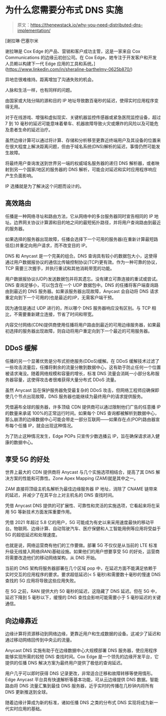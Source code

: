 # 为什么您需要分布式 DNS 实施

> 原文：<https://thenewstack.io/why-you-need-distributed-dns-implementation/>

[](https://www.linkedin.com/in/sheraline-barthelmy-0625b870/)

 [谢拉琳·巴塞尔米

谢拉琳是 Cox Edge 的产品、营销和客户成功主管，这是一家来自 Cox Communications 的边缘云初创公司。在 Cox Edge，她专注于开发客户和开发人员赖以构建下一代 Edge 应用的工具和系统。](https://www.linkedin.com/in/sheraline-barthelmy-0625b870/) [](https://www.linkedin.com/in/sheraline-barthelmy-0625b870/)

异地恋很难维持。距离增加了沟通失败的机会。

人脉和生活一样，也有同样的问题。

由国家或大陆分隔的源和目的 IP 地址导致数百毫秒的延迟，使得实时应用程序变得无用。

对于在线游戏、增强和虚拟现实、关键机器监控传感器或紧急医院监控设备，超过 7 到 10 毫秒的延迟可能意味着晕车、机器故障导致火灾或爆炸的风险以及可能危及患者生命的延迟治疗。

虽然边缘计算可以通过将计算、存储和分析移至更靠近终端用户及其设备的位置来在很大程度上解决距离问题，但由于域名系统(DNS)解析的延迟，事情仍然可能发生故障。

将最终用户查询发送到世界另一端的权威域名服务器的递归 DNS 解析器，或者映射到另一个国家/地区的服务器的 DNS 解析，可能会对延迟和实时应用程序响应产生负面影响。

IP 选播就是为了解决这个问题而设计的。

## 高效路由

任播是一种网络寻址和路由方法，它从网络中的多台服务器同时宣告相同的 IP 地址。边界网关协议计算源和目的地之间的最短拓扑路径，并将用户查询路由到最近的服务器。

如果选择的服务器出现故障，任播会选择下一个可用的服务器(在重新计算最短路径后)并重定向用户请求，而不改变目的 IP。

DNS 和 Anycast 是一个完美的组合。DNS 查询具有较小的数据包大小，这使得通过用户数据报协议的通信比传输控制协议(TCP)更有效。作为一种可靠的协议，TCP 需要三次握手，并执行重试和其他消耗带宽的功能。

用户数据报协议(UDP)发送数据包并将其遗忘。没有建立可靠连接的重试或尝试。DNS 查询足够小，可以包含在一个 UDP 数据包中。DNS 的任播将客户端查询路由到最近的 DNS 服务器。如果该服务器出现故障，Anycast 会自动将 DNS 请求重定向到下一个可用的(也是最近的)IP，无需客户端干预。

因为通信是通过 UDP 进行的，所以哪个 DNS 服务器响应没有区别。与 TCP 相比，不需要重新建立连接，节省了时间和带宽。

内容交付网络(CDN)提供商使用任播将用户路由到最近的可用边缘服务器，如果最初选择的服务器出现故障，则自动将用户重定向到下一个最近的可用服务器。

## DDoS 缓解

任播的另一个显著优势是分布式拒绝服务(DDoS)缓解。在 DDoS 缓解技术过滤了一些攻击流量后，任播将剩余的流量分散到数据中心，这有助于防止任何一个位置被请求淹没。随着网络规模和容量的增长，标准 DNS 流量会消耗一小部分名称服务器容量，这使得攻击者很难获得大量分布式 DDoS 流量。

虽然 Anycast 旨在保护服务器免受最复杂的 DDoS 攻击，但网络工程师应确保即使几个节点出现故障，DNS 服务器也能继续为最终用户的请求提供服务。

凭借遍布全球的服务器，许多顶级 CDN 提供商可以通过限制他们广告的任意播 IP 的数量来承诺 100%的正常运行时间。如果每个 DNS 查询都被解析到数据中心，那么崩溃的边缘数据中心可能会带走一部分互联网——如果存在点(POP)路由器宣布每个任播 IP，就会出现这种情况。

为了防止这种情况发生，Edge POPs 只宣传少数选播云 IP，旨在确保请求进入健康的数据中心。

## 享受 5G 的好处

世界上最大的 CDN 提供商将 Anycast 与几个实施选项相结合，提高了其 DNS 解决方案的性能和可靠性。Zone Apex Mapping (ZAM)就是其中之一。

ZAM 直接将顶级主机名解析为最佳边缘服务器 IP 地址，消除了 CNAME 链带来的延迟，并减少了在其平台上对主机名的 DNS 查找时间。

凭借 Anycast DNS 提供的可扩展性、可靠性和灵活的实施选项，它看起来将在采用 5G 等新技术方面发挥重要作用。

凭借 2021 年超过 5.8 亿的用户，5G 可能成为有史以来采用速度最快的移动平台。物联网、边缘计算、自动驾驶汽车、医疗保健和人工智能用例等应用将受益于 5G 的超低延迟和处理速度。

也就是说，网络运营商有他们的工作要做。部署 5G 不仅仅是从当前的 LTE 标准升级无线接入网络(RAN)基础设施。如果他们的用户想要享受 5G 的好处，运营商将需要改造他们的移动网络架构，从 DNS 开始。

当前的 DNS 架构将服务器部署在几个区域 pop 中，在延迟方面不能满足依赖于实时交互的应用程序的要求。要求超低延迟(< 5 毫秒)和需要数十毫秒的慢速 DNS 查找的 5G 应用将导致这些应用失败。

在 5G 之前，RAN 提供大约 50 毫秒的延迟，这隐藏了 DNS 延迟。但在 5G 中，延迟下降到 5 毫秒以下，缓慢的 DNS 查找会影响可能需要小于 5 毫秒延迟的关键通信。

## 向边缘靠近

边缘计算将资源移动到网络边缘，更靠近用户和生成数据的设备。这减少了延迟和通过移动网络回传到中央云的流量。

Anycast DNS 实施有助于在边缘数据中心大规模部署 DNS 服务器，使应用程序能够实现所需的较短 DNS 查找时间。Cox Edge 是一个领先的边缘开发平台，它提供的任播 DNS 解决方案为最终用户提供了极低的查询延迟。

用户几乎可以即时获得 DNS 记录更改，非常适合迁移和故障转移等使用情形。Edge Anycast 平台具有快速解析等基本功能，可从云边缘提供 DNS 数据。智能路由将 DNS 流量汇集到最佳 DNS 服务器，近乎实时的传播在几秒钟内将所有 DNS 更新推送到全球。

随着边缘计算成为新的标准，诸如任播 DNS 之类的分布式 DNS 实现将成为新一代实时应用的基础。

<svg xmlns:xlink="http://www.w3.org/1999/xlink" viewBox="0 0 68 31" version="1.1"><title>Group</title> <desc>Created with Sketch.</desc></svg>